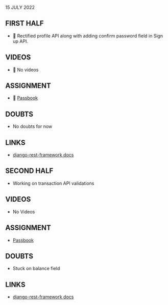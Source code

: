 15 JULY 2022

## FIRST HALF

- 🚧 Rectified profile API along with adding confirm password field in Sign up API.

## VIDEOS

- 🚫 No videos

## ASSIGNMENT

- 🚧 [Passbook](https://github.com/sp18-interns/django-passbook/tree/PPG-003)

## DOUBTS

- No doubts for now

## LINKS

- [django-rest-framework docs](https://www.django-rest-framework.org/tutorial/quickstart/)

## SECOND HALF

- Working on transaction API validations

## VIDEOS

- No Videos

## ASSIGNMENT

- [Passbook](https://github.com/sp18-interns/django-passbook/tree/PPG-003)

## DOUBTS

- Stuck on balance field

## LINKS

- [django-rest-framework docs](https://www.django-rest-framework.org/tutorial/quickstart/)
